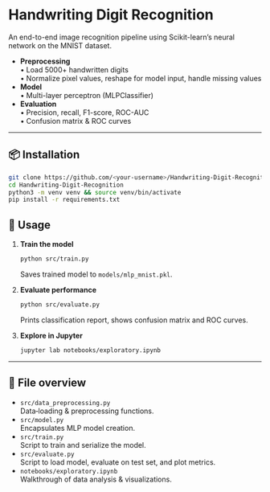 # Handwriting Digit Recognition

An end-to-end image recognition pipeline using Scikit-learn’s neural network on the MNIST dataset.

- **Preprocessing**  
  • Load 5000+ handwritten digits  
  • Normalize pixel values, reshape for model input, handle missing values  
- **Model**  
  • Multi-layer perceptron (MLPClassifier)  
- **Evaluation**  
  • Precision, recall, F1-score, ROC-AUC  
  • Confusion matrix & ROC curves  

---

## 📦 Installation

```bash
git clone https://github.com/<your-username>/Handwriting-Digit-Recognition.git
cd Handwriting-Digit-Recognition
python3 -m venv venv && source venv/bin/activate
pip install -r requirements.txt
```

## 🚀 Usage

1. **Train the model**  
   ```bash
   python src/train.py
   ```  
   Saves trained model to `models/mlp_mnist.pkl`.

2. **Evaluate performance**  
   ```bash
   python src/evaluate.py
   ```  
   Prints classification report, shows confusion matrix and ROC curves.

3. **Explore in Jupyter**  
   ```bash
   jupyter lab notebooks/exploratory.ipynb
   ```

---

## 📂 File overview

- `src/data_preprocessing.py`  
  Data‐loading & preprocessing functions.  
- `src/model.py`  
  Encapsulates MLP model creation.  
- `src/train.py`  
  Script to train and serialize the model.  
- `src/evaluate.py`  
  Script to load model, evaluate on test set, and plot metrics.  
- `notebooks/exploratory.ipynb`  
  Walkthrough of data analysis & visualizations.
